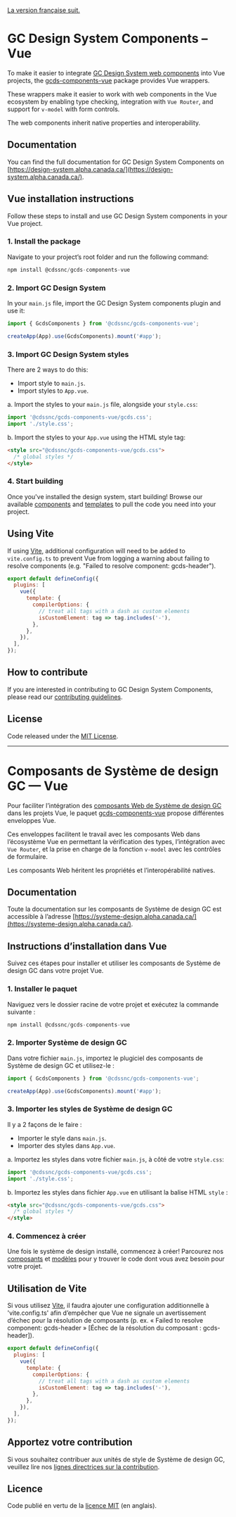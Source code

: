 [La version française suit.](#composants-de-système-de-design-gc--vue)

# GC Design System Components – Vue

To make it easier to integrate [GC Design System web components](../web/README.md) into Vue projects, the [gcds-components-vue](https://www.npmjs.com/package/@cdssnc/gcds-components-vue) package provides Vue wrappers.

These wrappers make it easier to work with web components in the Vue ecosystem by enabling type checking, integration with `Vue Router`, and support for `v-model` with form controls.

The web components inherit native properties and interoperability.

## Documentation

You can find the full documentation for GC Design System Components on [https://design-system.alpha.canada.ca/](https://design-system.alpha.canada.ca/).

## Vue installation instructions

Follow these steps to install and use GC Design System components in your Vue project.

### 1. Install the package

Navigate to your project’s root folder and run the following command:

```js
npm install @cdssnc/gcds-components-vue
```

### 2. Import GC Design System

In your `main.js` file, import the GC Design System components plugin and use it:

```js
import { GcdsComponents } from '@cdssnc/gcds-components-vue';

createApp(App).use(GcdsComponents).mount('#app');
```

### 3. Import GC Design System styles

There are 2 ways to do this:

- Import style to `main.js`.
- Import styles to `App.vue`.

a. Import the styles to your `main.js` file, alongside your `style.css`:

```js
import '@cdssnc/gcds-components-vue/gcds.css';
import './style.css';
```

b. Import the styles to your `App.vue` using the HTML style tag:

```html
<style src="@cdssnc/gcds-components-vue/gcds.css">
  /* global styles */
</style>
```

### 4. Start building

Once you've installed the design system, start building! Browse our available [components](https://design-system.alpha.canada.ca/en/components/) and [templates](https://design-system.alpha.canada.ca/en/page-templates/) to pull the code you need into your project.

## Using Vite

If using [Vite](https://vitejs.dev/), additional configuration will need to be added to `vite.config.ts` to prevent Vue from logging a warning about failing to resolve components (e.g. "Failed to resolve component: gcds-header").

```js
export default defineConfig({
  plugins: [
    vue({
      template: {
        compilerOptions: {
          // treat all tags with a dash as custom elements
          isCustomElement: tag => tag.includes('-'),
        },
      },
    }),
  ],
});
```

## How to contribute

If you are interested in contributing to GC Design System Components, please read our [contributing guidelines](https://github.com/cds-snc/gcds-components/blob/main/CONTRIBUTING.md).

## License

Code released under the [MIT License](https://github.com/cds-snc/gcds-components/blob/main/LICENSE).

---

# Composants de Système de design GC — Vue

Pour faciliter l’intégration des [composants Web de Système de design GC](../web/README.md) dans les projets Vue, le paquet [gcds-components-vue](https://www.npmjs.com/package/@cdssnc/gcds-components-vue) propose différentes enveloppes Vue.

Ces enveloppes facilitent le travail avec les composants Web dans l’écosystème Vue en permettant la vérification des types, l’intégration avec `Vue Router`, et la prise en charge de la fonction `v-model` avec les contrôles de formulaire.

Les composants Web héritent les propriétés et l’interopérabilité natives.

## Documentation

Toute la documentation sur les composants de Système de design GC est accessible à l’adresse [https://systeme-design.alpha.canada.ca/](https://systeme-design.alpha.canada.ca/).

## Instructions d’installation dans Vue

Suivez ces étapes pour installer et utiliser les composants de Système de design GC dans votre projet Vue.

### 1. Installer le paquet

Naviguez vers le dossier racine de votre projet et exécutez la commande suivante :

```js
npm install @cdssnc/gcds-components-vue
```

### 2. Importer Système de design GC

Dans votre fichier `main.js`, importez le plugiciel des composants de Système de design GC et utilisez-le :

```js
import { GcdsComponents } from '@cdssnc/gcds-components-vue';

createApp(App).use(GcdsComponents).mount('#app');
```

### 3. Importer les styles de Système de design GC

Il y a 2 façons de le faire :

- Importer le style dans `main.js`.
- Importer des styles dans `App.vue`.

a. Importez les styles dans votre fichier `main.js`, à côté de votre `style.css`:

```js
import '@cdssnc/gcds-components-vue/gcds.css';
import './style.css';
```

b. Importez les styles dans fichier `App.vue` en utilisant la balise HTML `style` :

```html
<style src="@cdssnc/gcds-components-vue/gcds.css">
  /* global styles */
</style>
```

### 4. Commencez à créer

Une fois le système de design installé, commencez à créer! Parcourez nos [composants](https://systeme-design.alpha.canada.ca/fr/composants/) et [modèles](https://systeme-design.alpha.canada.ca/fr/modeles-de-page/) pour y trouver le code dont vous avez besoin pour votre projet.

## Utilisation de Vite

Si vous utilisez [Vite](https://vitejs.dev/), il faudra ajouter une configuration additionnelle à 'vite.config.ts' afin d’empêcher que Vue ne signale un avertissement d’échec pour la résolution de composants (p. ex. « Failed to resolve component: gcds-header » [Échec de la résolution du composant : gcds-header]).

```js
export default defineConfig({
  plugins: [
    vue({
      template: {
        compilerOptions: {
          // treat all tags with a dash as custom elements
          isCustomElement: tag => tag.includes('-'),
        },
      },
    }),
  ],
});
```

## Apportez votre contribution

Si vous souhaitez contribuer aux unités de style de Système de design GC, veuillez lire nos [lignes directrices sur la contribution](https://github.com/cds-snc/gcds-components/blob/main/CONTRIBUTING.md).

## Licence

Code publié en vertu de la [licence MIT](https://github.com/cds-snc/gcds-components/blob/main/LICENSE) (en anglais).
